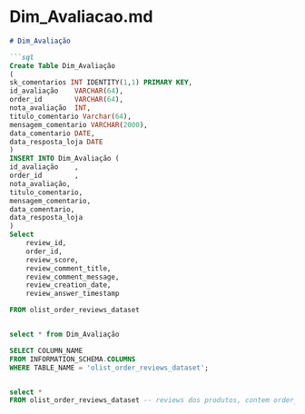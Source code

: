 # Dim_Avaliacao.md

```markdown
# Dim_Avaliação

```sql
Create Table Dim_Avaliação
(
sk_comentarios INT IDENTITY(1,1) PRIMARY KEY,
id_avaliação	VARCHAR(64),
order_id		VARCHAR(64),
nota_avaliação	INT,
titulo_comentario Varchar(64),
mensagem_comentario VARCHAR(2000),
data_comentario DATE,
data_resposta_loja DATE
)
INSERT INTO Dim_Avaliação (
id_avaliação	,
order_id		,
nota_avaliação,
titulo_comentario,
mensagem_comentario,
data_comentario,
data_resposta_loja
)
Select
	review_id,
	order_id,
	review_score,
	review_comment_title,
	review_comment_message,
	review_creation_date,
	review_answer_timestamp

FROM olist_order_reviews_dataset


select * from Dim_Avaliação

SELECT COLUMN_NAME
FROM INFORMATION_SCHEMA.COLUMNS
WHERE TABLE_NAME = 'olist_order_reviews_dataset';


select *
FROM olist_order_reviews_dataset -- reviews dos produtos, contem order_id, estrelas e etc.

